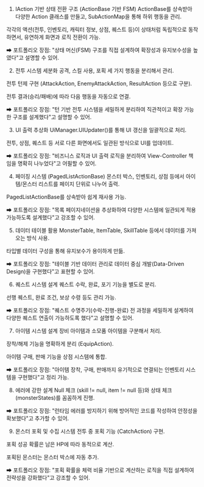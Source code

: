 1. IAction 기반 상태 전환 구조 (ActionBase 기반 FSM)
ActionBase를 상속받아 다양한 Action 클래스를 만들고, SubActionMap을 통해 하위 행동을 관리.

각각의 액션(전투, 인벤토리, 캐릭터 정보, 상점, 퀘스트 등)이 상태처럼 독립적으로 동작하면서, 유연하게 화면과 로직 전환이 가능.

➡ 포트폴리오 장점: "상태 머신(FSM) 구조를 직접 설계하여 확장성과 유지보수성을 높였다"고 설명할 수 있어.

2. 전투 시스템 세분화
공격, 스킬 사용, 포획 세 가지 행동을 분리해서 관리.

전투 턴제 구현 (AttackAction, EnemyAttackAction, ResultAction 등으로 구분).

전투 결과(승리/패배)에 따라 다음 행동을 자동으로 연결.

➡ 포트폴리오 장점: "턴 기반 전투 시스템을 세밀하게 분리하여 직관적이고 확장 가능한 구조를 설계했다"고 설명할 수 있어.

3. UI 출력 추상화
UiManager.UIUpdater()를 통해 UI 갱신을 일괄적으로 처리.

전투, 상점, 퀘스트 등 서로 다른 화면에서도 일관된 방식으로 UI를 업데이트.

➡ 포트폴리오 장점: "비즈니스 로직과 UI 출력 로직을 분리하여 View-Controller 책임을 명확히 나누었다"고 어필할 수 있어.

4. 페이징 시스템 (PagedListActionBase)
몬스터 박스, 인벤토리, 상점 등에서 아이템/몬스터 리스트를 페이지 단위로 나누어 출력.

PagedListActionBase를 상속받아 쉽게 재사용 가능.

➡ 포트폴리오 장점: "목록 페이지네이션을 추상화하여 다양한 시스템에 일관되게 적용 가능하도록 설계했다"고 강조할 수 있어.

5. 데이터 테이블 활용
MonsterTable, ItemTable, SkillTable 등에서 데이터를 가져오는 방식 사용.

타입별 데이터 구성을 통해 유지보수가 용이하게 만듦.

➡ 포트폴리오 장점: "테이블 기반 데이터 관리로 데이터 중심 개발(Data-Driven Design)을 구현했다"고 표현할 수 있어.

6. 퀘스트 시스템 설계
퀘스트 수락, 완료, 포기 기능을 별도로 분리.

선행 퀘스트, 완료 조건, 보상 수령 등도 관리 가능.

➡ 포트폴리오 장점: "퀘스트 수명주기(수락-진행-완료) 전 과정을 세밀하게 설계하여 다양한 퀘스트 연출이 가능하도록 했다"고 설명할 수 있어.

7. 아이템 시스템 설계
장비 아이템과 소모품 아이템을 구분해서 처리.

장착/해제 기능을 명확하게 분리 (EquipAction).

아이템 구매, 판매 기능을 상점 시스템에 통합.

➡ 포트폴리오 장점: "아이템 장착, 구매, 판매까지 유기적으로 연결되는 인벤토리 시스템을 구현했다"고 정리 가능.

8. 에러에 강한 설계
Null 체크 (skill != null, item != null 등)와 상태 체크(monsterStates)를 꼼꼼하게 진행.

➡ 포트폴리오 장점: "런타임 에러를 방지하기 위해 방어적인 코드를 작성하여 안정성을 확보했다"고 추가할 수 있어.

9. 몬스터 포획 및 수집 시스템
전투 중 포획 기능 (CatchAction) 구현.

포획 성공 확률은 남은 HP에 따라 동적으로 계산.

포획된 몬스터는 몬스터 박스에 자동 추가.

➡ 포트폴리오 장점: "포획 확률을 체력 비율 기반으로 계산하는 로직을 직접 설계하여 전략성을 강화했다"고 강조할 수 있어.
